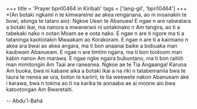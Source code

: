 +++
title = 'Prayer bpn10464 in Kiribati'
tags = ['lang-gil', 'bpn10464']
+++
*(An botaki ngkami n te kimwareirei ae akea renganana, ao ni moanakin te bowi, atonga te tataro aio):
Ngkoe Uean te Abanuea! E ngae n are rabwatara a botaki ikai, ma nanora a mwaneraoi ni uotakinako n Am tangira, ao ti a tabekaki nako n ootan Moam ae e oota nako. E ngae n are ti ngore ma ti a tataninga kaotiotakin Mwaakam ao Korakoram. E ngae n are ti a kainnano n akea ara bwai ao akea angara, ma ti bon anaanai baike a bobuaka man kaubwain Abanueam. E ngae n are timtim ngaira, ma ti bon tootoom man kabin nanon Am marawa. E ngae ngke ngaira bubuntano, ma ti bon raitiiti man mimitongin Am Taai are raneanea.
Ngkoe ae te Tia Angaanga! Karuoa Am buoka, bwa ni kabane aika a botaki ikai a na riki n tatabemaniia bwa te taura te nenea ae ura, boton te kariirii, te tia weewete nakon Abanueam ake i karawa, bwa n tokina ao ti na karika te aonaaba ae ai moone aio bwa katootongan Am Bwaretaiti.

-- Abdu'l-Bahá

